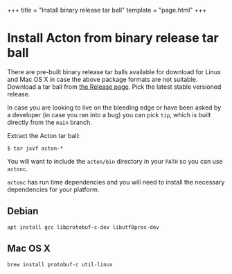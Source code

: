 +++
title = "Install binary release tar ball"
template = "page.html"
+++
# Install Acton from binary release tar ball

There are pre-built binary release tar balls available for download for Linux
and Mac OS X in case the above package formats are not suitable. Download a
tar ball from [the Release page](https://github.com/actonlang/acton/releases).
Pick the latest stable versioned release.

In case you are looking to live on the bleeding edge or have been asked by a
developer (in case you ran into a bug) you can pick `tip`, which is built
directly from the `main` branch.

Extract the Acton tar ball:
```
$ tar jxvf acton-*
```

You will want to include the `acton/bin` directory in your `PATH` so you can use
`actonc`.

`actonc` has run time dependencies and you will need to install the necessary
dependencies for your platform.

## Debian
```
apt install gcc libprotobuf-c-dev libutf8proc-dev
```

## Mac OS X
```
brew install protobuf-c util-linux
```


